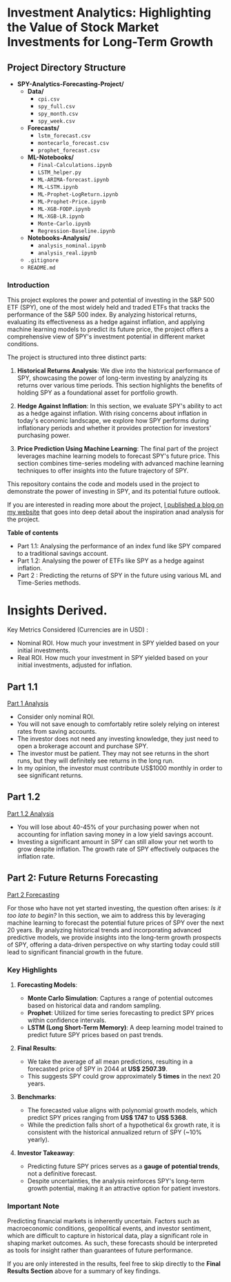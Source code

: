 # Investment Analytics: Highlighting the Value of Stock Market Investments for Long-Term Growth

## Project Directory Structure
- **SPY-Analytics-Forecasting-Project/**
  - **Data/**
    - `cpi.csv`
    - `spy_full.csv`
    - `spy_month.csv`
    - `spy_week.csv`
  - **Forecasts/**
    - `lstm_forecast.csv`
    - `montecarlo_forecast.csv`
    - `prophet_forecast.csv`
  - **ML-Notebooks/**
    - `Final-Calculations.ipynb`
    - `LSTM_helper.py`
    - `ML-ARIMA-forecast.ipynb`
    - `ML-LSTM.ipynb`
    - `ML-Prophet-LogReturn.ipynb`
    - `ML-Prophet-Price.ipynb`
    - `ML-XGB-FODP.ipynb`
    - `ML-XGB-LR.ipynb`
    - `Monte-Carlo.ipynb`
    - `Regression-Baseline.ipynb`
  - **Notebooks-Analysis/**
    - `analysis_nominal.ipynb`
    - `analysis_real.ipynb`
  - `.gitignore`
  - `README.md`

### **Introduction**

This project explores the power and potential of investing in the S&P 500 ETF (SPY), one of the most widely held and traded ETFs that tracks the performance of the S&P 500 index. By analyzing historical returns, evaluating its effectiveness as a hedge against inflation, and applying machine learning models to predict its future price, the project offers a comprehensive view of SPY's investment potential in different market conditions.

The project is structured into three distinct parts:

1. **Historical Returns Analysis**: 
   We dive into the historical performance of SPY, showcasing the power of long-term investing by analyzing its returns over various time periods. This section highlights the benefits of holding SPY as a foundational asset for portfolio growth.

2. **Hedge Against Inflation**: 
   In this section, we evaluate SPY's ability to act as a hedge against inflation. With rising concerns about inflation in today's economic landscape, we explore how SPY performs during inflationary periods and whether it provides protection for investors' purchasing power.

3. **Price Prediction Using Machine Learning**: 
   The final part of the project leverages machine learning models to forecast SPY's future price. This section combines time-series modeling with advanced machine learning techniques to offer insights into the future trajectory of SPY.

This repository contains the code and models used in the project to demonstrate the power of investing in SPY, and its potential future outlook.

If you are interested in reading more about the project, [I published a blog on my website](https://www.notion.so/chan-dinghao/Investment-Analytics-Highlighting-the-Value-of-Stock-Market-Investments-for-Long-Term-Growth-7e6f10bafb9640c9bb8706fe32cd0ba0) that goes into deep detail about the inspiration anad analysis for the project.

**Table of contents**
- Part 1.1: Analysing the performance of an index fund like SPY compared to a traditional savings account.
- Part 1.2: Analysing the power of ETFs like SPY as a hedge against inflation.
- Part 2 : Predicting the returns of SPY in the future using various ML and Time-Series methods.

# Insights Derived. 
Key Metrics Considered (Currencies are in USD) :
- Nominal ROI. How much your investment in SPY yielded based on your initial investments.
- Real ROI. How much your investment in SPY yielded based on your initial investments, adjusted for inflation.
## Part 1.1 
[Part 1 Analysis](https://chan-dinghao.notion.site/Part-1-1-Yielding-Significant-Returns-10120b01262d4acf88637f0bc6bd3c03?pvs=4)
- Consider only nominal ROI.  
- You will not save enough to comfortably retire solely relying on interest rates from saving accounts.
- The investor does not need any investing knowledge, they just need to open a brokerage account and purchase SPY.
- The investor must be patient. They may not see returns in the short runs, but they will definitely see  returns in the long run.
- In my opinion, the investor must contribute US$1000 monthly in order to see significant returns.
## Part 1.2
[Part 1.2 Analysis](https://chan-dinghao.notion.site/Part-1-2-Hedging-Against-Inflation-624736b7e8c6406aa239529ce2ed8d4c?pvs=74)
- You will lose about 40-45% of your purchasing power when not accounting for inflation saving money in a low yield savings account.
- Investing a significant amount in SPY can still allow your net worth to grow despite inflation. The growth rate of SPY effectively outpaces the inflation rate.
  
## Part 2: Future Returns Forecasting
[Part 2 Forecasting](https://chan-dinghao.notion.site/Part-2-Predicting-Future-Returns-14528ad3155f800db3b5e9f9739176a4?pvs=4)

For those who have not yet started investing, the question often arises: *Is it too late to begin?* In this section, we aim to address this by leveraging machine learning to forecast the potential future prices of SPY over the next 20 years. By analyzing historical trends and incorporating advanced predictive models, we provide insights into the long-term growth prospects of SPY, offering a data-driven perspective on why starting today could still lead to significant financial growth in the future.

### Key Highlights

1. **Forecasting Models**:
   - **Monte Carlo Simulation**: Captures a range of potential outcomes based on historical data and random sampling.
   - **Prophet**: Utilized for time series forecasting to predict SPY prices within confidence intervals.
   - **LSTM (Long Short-Term Memory)**: A deep learning model trained to predict future SPY prices based on past trends.

2. **Final Results**:
   - We take the average of all mean predictions, resulting in a forecasted price of SPY in 2044 at **US$ 2507.39**.
   - This suggests SPY could grow approximately **5 times** in the next 20 years.

3. **Benchmarks**:
   - The forecasted value aligns with polynomial growth models, which predict SPY prices ranging from **US$ 1747** to **US$ 5368**.
   - While the prediction falls short of a hypothetical 6x growth rate, it is consistent with the historical annualized return of SPY (~10% yearly).

4. **Investor Takeaway**:
   - Predicting future SPY prices serves as a **gauge of potential trends**, not a definitive forecast.
   - Despite uncertainties, the analysis reinforces SPY's long-term growth potential, making it an attractive option for patient investors.

### Important Note

Predicting financial markets is inherently uncertain. Factors such as macroeconomic conditions, geopolitical events, and investor sentiment, which are difficult to capture in historical data, play a significant role in shaping market outcomes. As such, these forecasts should be interpreted as tools for insight rather than guarantees of future performance.

If you are only interested in the results, feel free to skip directly to the **Final Results Section** above for a summary of key findings.
